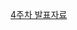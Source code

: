 [4주차 발표자료](https://delightful-pheasant-bd0.notion.site/House-Prices-Advanced-Regression-Techniques-24db95ee0b38801aaa72d85b7853ffc3?source=copy_link)
